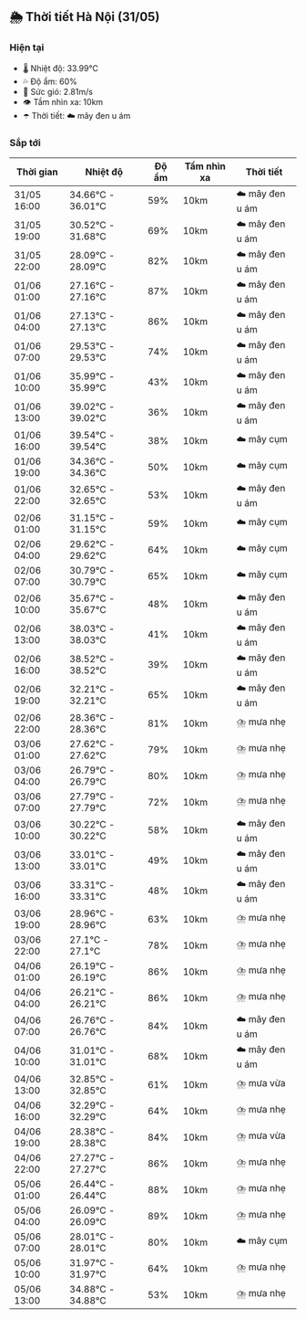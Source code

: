 ## 🌦️ Thời tiết Hà Nội (31/05)

### Hiện tại

- 🌡️ Nhiệt độ: 33.99℃
- 💦 Độ ẩm: 60%
- 💨 Sức gió: 2.81m/s
- 👁️ Tầm nhìn xa: 10km
- ☂️ Thời tiết: ☁️ mây đen u ám

### Sắp tới

| Thời gian | Nhiệt độ | Độ ẩm | Tầm nhìn xa | Thời tiết |
| --- | --- | --- | --- | --- |
| 31/05 16:00 | 34.66℃ - 36.01℃ | 59% | 10km | ☁️ mây đen u ám |
| 31/05 19:00 | 30.52℃ - 31.68℃ | 69% | 10km | ☁️ mây đen u ám |
| 31/05 22:00 | 28.09℃ - 28.09℃ | 82% | 10km | ☁️ mây đen u ám |
| 01/06 01:00 | 27.16℃ - 27.16℃ | 87% | 10km | ☁️ mây đen u ám |
| 01/06 04:00 | 27.13℃ - 27.13℃ | 86% | 10km | ☁️ mây đen u ám |
| 01/06 07:00 | 29.53℃ - 29.53℃ | 74% | 10km | ☁️ mây đen u ám |
| 01/06 10:00 | 35.99℃ - 35.99℃ | 43% | 10km | ☁️ mây đen u ám |
| 01/06 13:00 | 39.02℃ - 39.02℃ | 36% | 10km | ☁️ mây đen u ám |
| 01/06 16:00 | 39.54℃ - 39.54℃ | 38% | 10km | ☁️ mây cụm |
| 01/06 19:00 | 34.36℃ - 34.36℃ | 50% | 10km | ☁️ mây cụm |
| 01/06 22:00 | 32.65℃ - 32.65℃ | 53% | 10km | ☁️ mây đen u ám |
| 02/06 01:00 | 31.15℃ - 31.15℃ | 59% | 10km | ☁️ mây cụm |
| 02/06 04:00 | 29.62℃ - 29.62℃ | 64% | 10km | ☁️ mây cụm |
| 02/06 07:00 | 30.79℃ - 30.79℃ | 65% | 10km | ☁️ mây cụm |
| 02/06 10:00 | 35.67℃ - 35.67℃ | 48% | 10km | ☁️ mây đen u ám |
| 02/06 13:00 | 38.03℃ - 38.03℃ | 41% | 10km | ☁️ mây đen u ám |
| 02/06 16:00 | 38.52℃ - 38.52℃ | 39% | 10km | ☁️ mây đen u ám |
| 02/06 19:00 | 32.21℃ - 32.21℃ | 65% | 10km | ☁️ mây đen u ám |
| 02/06 22:00 | 28.36℃ - 28.36℃ | 81% | 10km | ⛈️ mưa nhẹ |
| 03/06 01:00 | 27.62℃ - 27.62℃ | 79% | 10km | ⛈️ mưa nhẹ |
| 03/06 04:00 | 26.79℃ - 26.79℃ | 80% | 10km | ⛈️ mưa nhẹ |
| 03/06 07:00 | 27.79℃ - 27.79℃ | 72% | 10km | ⛈️ mưa nhẹ |
| 03/06 10:00 | 30.22℃ - 30.22℃ | 58% | 10km | ☁️ mây đen u ám |
| 03/06 13:00 | 33.01℃ - 33.01℃ | 49% | 10km | ☁️ mây đen u ám |
| 03/06 16:00 | 33.31℃ - 33.31℃ | 48% | 10km | ☁️ mây đen u ám |
| 03/06 19:00 | 28.96℃ - 28.96℃ | 63% | 10km | ⛈️ mưa nhẹ |
| 03/06 22:00 | 27.1℃ - 27.1℃ | 78% | 10km | ⛈️ mưa nhẹ |
| 04/06 01:00 | 26.19℃ - 26.19℃ | 86% | 10km | ⛈️ mưa nhẹ |
| 04/06 04:00 | 26.21℃ - 26.21℃ | 86% | 10km | ⛈️ mưa nhẹ |
| 04/06 07:00 | 26.76℃ - 26.76℃ | 84% | 10km | ☁️ mây đen u ám |
| 04/06 10:00 | 31.01℃ - 31.01℃ | 68% | 10km | ☁️ mây đen u ám |
| 04/06 13:00 | 32.85℃ - 32.85℃ | 61% | 10km | ⛈️ mưa vừa |
| 04/06 16:00 | 32.29℃ - 32.29℃ | 64% | 10km | ⛈️ mưa nhẹ |
| 04/06 19:00 | 28.38℃ - 28.38℃ | 84% | 10km | ⛈️ mưa vừa |
| 04/06 22:00 | 27.27℃ - 27.27℃ | 86% | 10km | ⛈️ mưa nhẹ |
| 05/06 01:00 | 26.44℃ - 26.44℃ | 88% | 10km | ⛈️ mưa nhẹ |
| 05/06 04:00 | 26.09℃ - 26.09℃ | 89% | 10km | ⛈️ mưa nhẹ |
| 05/06 07:00 | 28.01℃ - 28.01℃ | 80% | 10km | ☁️ mây cụm |
| 05/06 10:00 | 31.97℃ - 31.97℃ | 64% | 10km | ⛈️ mưa nhẹ |
| 05/06 13:00 | 34.88℃ - 34.88℃ | 53% | 10km | ⛈️ mưa nhẹ |
